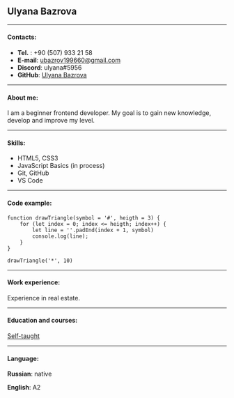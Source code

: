 ## Ulyana Bazrova    

---

#### Contacts:

- **Tel.** : +90 (507) 933 21 58
- **E-mail**: [ubazrov199660@gmail.com](mailto:ubazrov199660@gmail.com)
- **Discord**: ulyana#5956
- **GitHub**: [Ulyana Bazrova](https://github.com/Ulyana-dev)
----

#### About me:
I am a beginner frontend developer. My goal is to gain new knowledge, develop and improve my level.

---

#### Skills:

- HTML5, CSS3
- JavaScript Basics (in process)
- Git, GitHub
- VS Code
---

#### Code example:

``` 
function drawTriangle(symbol = '#', heigth = 3) {
    for (let index = 0; index <= heigth; index++) {
        let line = ''.padEnd(index + 1, symbol)
        console.log(line);
    }
}

drawTriangle('*', 10)
```

---

#### Work experience:

Experience in real estate.

---

#### Education and courses:

[Self-taught](https://developer.mozilla.org/ru/docs/Learn)

---
#### Language:

**Russian**: native

**English**: A2